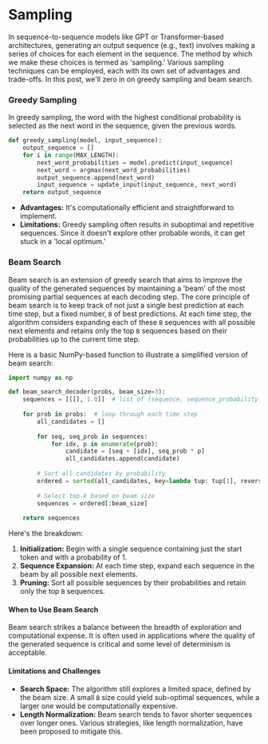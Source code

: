 # Sampling
In sequence-to-sequence models like GPT or Transformer-based architectures, generating an output sequence (e.g., text) involves making a series of choices for each element in the sequence. The method by which we make these choices is termed as 'sampling.' Various sampling techniques can be employed, each with its own set of advantages and trade-offs. In this post, we'll zero in on greedy sampling and beam search.

### Greedy Sampling
In greedy sampling, the word with the highest conditional probability is selected as the next word in the sequence, given the previous words.
```python
def greedy_sampling(model, input_sequence):
    output_sequence = []
    for i in range(MAX_LENGTH):
        next_word_probabilities = model.predict(input_sequence)
        next_word = argmax(next_word_probabilities)
        output_sequence.append(next_word)
        input_sequence = update_input(input_sequence, next_word)
    return output_sequence
```
* **Advantages:** It's computationally efficient and straightforward to implement.
* **Limitations:** Greedy sampling often results in suboptimal and repetitive sequences. Since it doesn't explore other probable words, it can get stuck in a 'local optimum.'

### Beam Search
Beam search is an extension of greedy search that aims to improve the quality of the generated sequences by maintaining a 'beam' of the most promising partial sequences at each decoding step. The core principle of beam search is to keep track of not just a single best prediction at each time step, but a fixed number, `B` of best predictions. At each time step, the algorithm considers expanding each of these `B` sequences with all possible next elements and retains only the top `B` sequences based on their probabilities up to the current time step.

Here is a basic NumPy-based function to illustrate a simplified version of beam search:

```python
import numpy as np

def beam_search_decoder(probs, beam_size=3):
    sequences = [[[], 1.0]]  # list of [sequence, sequence_probability]
    
    for prob in probs:  # loop through each time step
        all_candidates = []
        
        for seq, seq_prob in sequences:
            for idx, p in enumerate(prob):
                candidate = [seq + [idx], seq_prob * p]
                all_candidates.append(candidate)
        
        # Sort all candidates by probability
        ordered = sorted(all_candidates, key=lambda tup: tup[1], reverse=True)
        
        # Select top-k based on beam size
        sequences = ordered[:beam_size]
    
    return sequences
```
Here's the breakdown:

1. **Initialization:** Begin with a single sequence containing just the start token and with a probability of 1.
2. **Sequence Expansion:** At each time step, expand each sequence in the beam by all possible next elements.
3. **Pruning:** Sort all possible sequences by their probabilities and retain only the top `B` sequences.

#### When to Use Beam Search
Beam search strikes a balance between the breadth of exploration and computational expense. It is often used in applications where the quality of the generated sequence is critical and some level of determinism is acceptable.

#### Limitations and Challenges
* **Search Space:** The algorithm still explores a limited space, defined by the beam size. A small `B` size could yield sub-optimal sequences, while a larger one would be computationally expensive.
* **Length Normalization:** Beam search tends to favor shorter sequences over longer ones. Various strategies, like length normalization, have been proposed to mitigate this.
